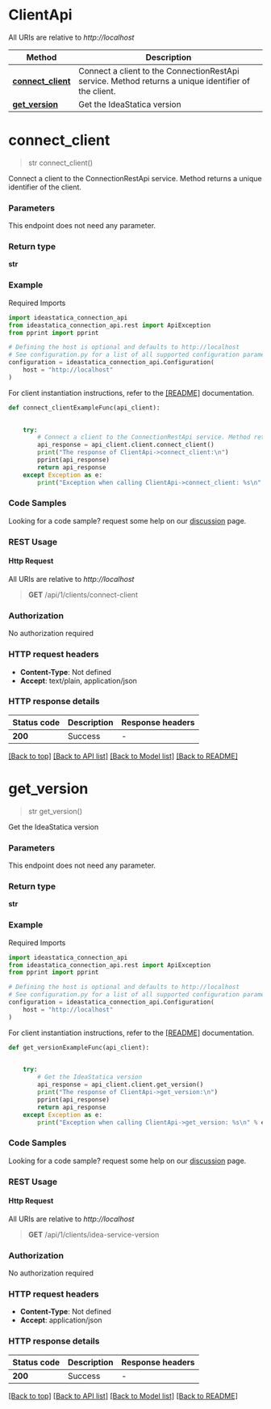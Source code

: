 # ClientApi

All URIs are relative to *http://localhost*

Method | Description
------------- | -------------
[**connect_client**](ClientApi.md#connect_client) | Connect a client to the ConnectionRestApi service. Method returns a unique identifier of the client.
[**get_version**](ClientApi.md#get_version) | Get the IdeaStatica version


<a id="connect_client"></a>
# **connect_client**
> str connect_client()

Connect a client to the ConnectionRestApi service. Method returns a unique identifier of the client.

### Parameters

This endpoint does not need any parameter.

### Return type

**str**

### Example

Required Imports
```python
import ideastatica_connection_api
from ideastatica_connection_api.rest import ApiException
from pprint import pprint

# Defining the host is optional and defaults to http://localhost
# See configuration.py for a list of all supported configuration parameters.
configuration = ideastatica_connection_api.Configuration(
    host = "http://localhost"
)


```

For client instantiation instructions, refer to the [[README]](../README.md) documentation. 

```python
def connect_clientExampleFunc(api_client):
    

    try:
        # Connect a client to the ConnectionRestApi service. Method returns a unique identifier of the client.
        api_response = api_client.client.connect_client()
        print("The response of ClientApi->connect_client:\n")
        pprint(api_response)
        return api_response
    except Exception as e:
        print("Exception when calling ClientApi->connect_client: %s\n" % e)
```



### Code Samples

Looking for a code sample? request some help on our [discussion](https://github.com/idea-statica/ideastatica-public/discussions) page. 

### REST Usage

#### Http Request

All URIs are relative to *http://localhost*

> **GET** /api/1/clients/connect-client 

### Authorization

No authorization required

### HTTP request headers

 - **Content-Type**: Not defined
 - **Accept**: text/plain, application/json

### HTTP response details

| Status code | Description | Response headers |
|-------------|-------------|------------------|
**200** | Success |  -  |

[[Back to top]](#) [[Back to API list]](../README.md#documentation-for-api-endpoints) [[Back to Model list]](../README.md#documentation-for-models) [[Back to README]](../README.md)

<a id="get_version"></a>
# **get_version**
> str get_version()

Get the IdeaStatica version

### Parameters

This endpoint does not need any parameter.

### Return type

**str**

### Example

Required Imports
```python
import ideastatica_connection_api
from ideastatica_connection_api.rest import ApiException
from pprint import pprint

# Defining the host is optional and defaults to http://localhost
# See configuration.py for a list of all supported configuration parameters.
configuration = ideastatica_connection_api.Configuration(
    host = "http://localhost"
)


```

For client instantiation instructions, refer to the [[README]](../README.md) documentation. 

```python
def get_versionExampleFunc(api_client):
    

    try:
        # Get the IdeaStatica version
        api_response = api_client.client.get_version()
        print("The response of ClientApi->get_version:\n")
        pprint(api_response)
        return api_response
    except Exception as e:
        print("Exception when calling ClientApi->get_version: %s\n" % e)
```



### Code Samples

Looking for a code sample? request some help on our [discussion](https://github.com/idea-statica/ideastatica-public/discussions) page. 

### REST Usage

#### Http Request

All URIs are relative to *http://localhost*

> **GET** /api/1/clients/idea-service-version 

### Authorization

No authorization required

### HTTP request headers

 - **Content-Type**: Not defined
 - **Accept**: application/json

### HTTP response details

| Status code | Description | Response headers |
|-------------|-------------|------------------|
**200** | Success |  -  |

[[Back to top]](#) [[Back to API list]](../README.md#documentation-for-api-endpoints) [[Back to Model list]](../README.md#documentation-for-models) [[Back to README]](../README.md)

